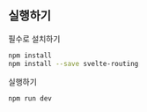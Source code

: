 
## 실행하기

필수로 설치하기

```bash
npm install
npm install --save svelte-routing
```
실행하기

```bash
npm run dev
```
